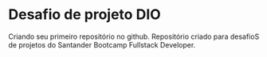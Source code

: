 # Desafio de projeto DIO
Criando seu primeiro repositório no github.
Repositório criado para desafioS de projetos do Santander Bootcamp Fullstack Developer.
